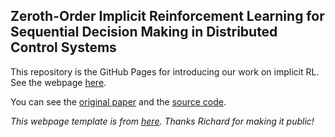 ## <b>Zeroth-Order Implicit Reinforcement Learning for Sequential Decision Making in Distributed Control Systems</b>

This repository is the GitHub Pages for introducing our work on implicit RL. See the webpage [here](https://realzyzhang.github.io/ZO-iRL/). 

You can see the [original paper](http://www.jinming.tech/papers/ZO-iRL.pdf) and the [source code](https://github.com/QasimWani/ZO-iRL). 

*This webpage template is from [here](https://richzhang.github.io/webpage-template). Thanks Richard for making it public!*
